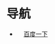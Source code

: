 # 导航
<!-- # yanghan0218.github.io
[hanhais.com](https://hanhais.com)

### Hi there 👋

<img src="https://github-readme-stats.vercel.app/api?username=yanghan0218&show_icons=true&icon_color=87ceeb&title_color=ff69b4&text_color=718096&bg_color=ffffff00&hide_title=false" />

**yanghan0218/yanghan0218** is a ✨ _special_ ✨ repository because its `README.md` (this file) appears on your GitHub profile.

Here are some ideas to get you started:

- 🔭 I’m currently working on ...
- 🌱 I’m currently learning ...
- 👯 I’m looking to collaborate on ...
- 🤔 I’m looking for help with ...
- 💬 Ask me about ...
- 📫 How to reach me: ...
- 😄 Pronouns: ...
- ⚡ Fun fact: ...
-->

- [<img src="https://www.baidu.com/favicon.ico" width="16px">百度一下](https://www.baidu.com "百度一下")
